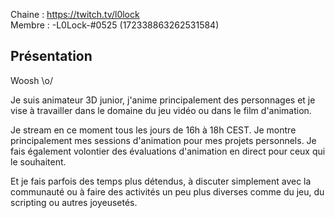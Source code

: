 Chaine : https://twitch.tv/l0lock  
Membre : -L0Lock-#0525 (172338863262531584)

## Présentation

Woosh \o/

Je suis animateur 3D junior, j'anime principalement des personnages et je vise à travailler dans le domaine du jeu vidéo ou dans le film d'animation.

Je stream en ce moment tous les jours de 16h à 18h CEST. Je montre principalement mes sessions d'animation pour mes projets personnels.
Je fais également volontier des évaluations d'animation en direct pour ceux qui le souhaitent.

Et je fais parfois des temps plus détendus, à discuter simplement avec la communauté ou à faire des activités un peu plus diverses comme du jeu, du scripting ou autres joyeusetés.

